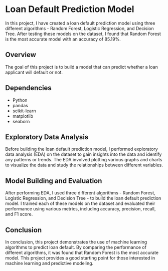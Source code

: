 # Loan Default Prediction Model

In this project, I have created a loan default prediction model using three different algorithms - Random Forest, Logistic Regression, and Decision Tree. After testing these models on the dataset, I found that Random Forest is the most accurate model with an accuracy of 85.19%.

## Overview

The goal of this project is to build a model that can predict whether a loan applicant will default or not. 

## Dependencies

- Python 
- pandas 
- scikit-learn 
- matplotlib 
- seaborn 

## Exploratory Data Analysis

Before building the loan default prediction model, I performed exploratory data analysis (EDA) on the dataset to gain insights into the data and identify any patterns or trends. The EDA involved plotting various graphs and charts to visualize the data and study the relationships between different variables.

## Model Building and Evaluation

After performing EDA, I used three different algorithms - Random Forest, Logistic Regression, and Decision Tree - to build the loan default prediction model. I trained each of these models on the dataset and evaluated their performance using various metrics, including accuracy, precision, recall, and F1 score.

## Conclusion

In conclusion, this project demonstrates the use of machine learning algorithms to predict loan default. By comparing the performance of different algorithms, it was found that Random Forest is the most accurate model. This project provides a good starting point for those interested in machine learning and predictive modeling.
